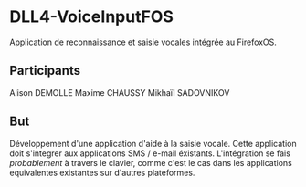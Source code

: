 # DLL4-VoiceInputFOS
Application de reconnaissance et saisie vocales intégrée au FirefoxOS. 

## Participants

Alison DEMOLLE
Maxime CHAUSSY
Mikhaïl SADOVNIKOV

## But 

Développement d'une application d'aide à la saisie vocale. 
Cette application doit s'integrer aux applications SMS / e-mail éxistants. 
L'intégration se fais *probablement* à travers le clavier, comme c'est le cas dans les applications equivalentes existantes sur d'autres plateformes.

